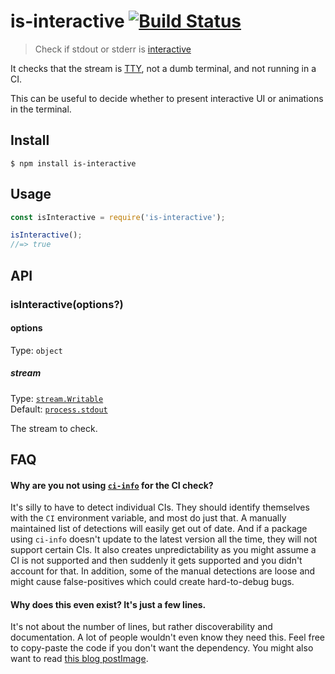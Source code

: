 # is-interactive [![Build Status](https://travis-ci.com/sindresorhus/is-interactive.svg?branch=master)](https://travis-ci.com/sindresorhus/is-interactive)

> Check if stdout or stderr is [interactive](https://unix.stackexchange.com/a/43389/7678)

It checks that the stream is [TTY](https://jameshfisher.com/2017/12/09/what-is-a-tty/), not a dumb terminal, and not running in a CI.

This can be useful to decide whether to present interactive UI or animations in the terminal.


## Install

```
$ npm install is-interactive
```


## Usage

```js
const isInteractive = require('is-interactive');

isInteractive();
//=> true
```


## API

### isInteractive(options?)

#### options

Type: `object`

##### stream

Type: [`stream.Writable`](https://nodejs.org/api/stream.html#stream_class_stream_writable)<br>
Default: [`process.stdout`](https://nodejs.org/api/process.html#process_process_stdout)

The stream to check.


## FAQ

#### Why are you not using [`ci-info`](https://github.com/watson/ci-info) for the CI check?

It's silly to have to detect individual CIs. They should identify themselves with the `CI` environment variable, and most do just that. A manually maintained list of detections will easily get out of date. And if a package using `ci-info` doesn't update to the latest version all the time, they will not support certain CIs. It also creates unpredictability as you might assume a CI is not supported and then suddenly it gets supported and you didn't account for that. In addition, some of the manual detections are loose and might cause false-positives which could create hard-to-debug bugs.

#### Why does this even exist? It's just a few lines.

It's not about the number of lines, but rather discoverability and documentation. A lot of people wouldn't even know they need this. Feel free to copy-paste the code if you don't want the dependency. You might also want to read [this blog postImage](https://blog.sindresorhus.com/small-focused-modules-9238d977a92a).
